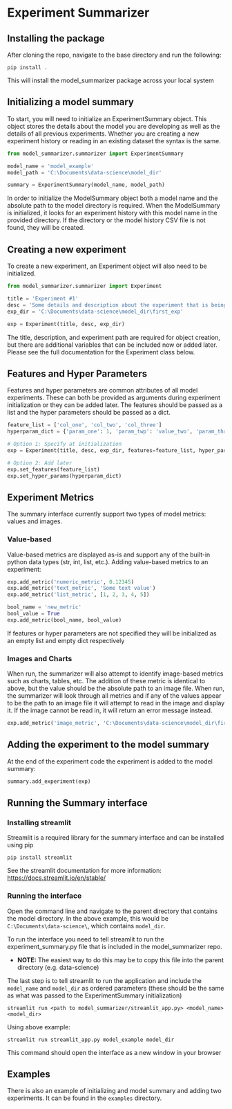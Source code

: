 # Experiment Summarizer

## Installing the package
After cloning the repo, navigate to the base directory and run the following:
```
pip install .
```
This will install the model_summarizer package across your local system

## Initializing a model summary
To start, you will need to initialize an ExperimentSummary object. This object stores the details about the model you are developing as well as the details of all previous experiments.
Whether you are creating a new experiment history or reading in an existing dataset the syntax is the same.
```python
from model_summarizer.summarizer import ExperimentSummary

model_name = 'model_example'
model_path = 'C:\Documents\data-science\model_dir'

summary = ExperimentSummary(model_name, model_path)
```
In order to initialize the ModelSummary object both a model name and the absolute path to the model directory is required. 
When the ModelSummary is initialized, it looks for an experiment history with this model name in the provided directory. If the directory or the model history CSV file is not found, they will be created.

## Creating a new experiment
To create a new experiment, an Experiment object will also need to be initialized.

```python
from model_summarizer.summarizer import Experiment

title = 'Experiment #1'
desc = 'Some details and description about the experiment that is being run'
exp_dir = 'C:\Documents\data-science\model_dir\first_exp'

exp = Experiment(title, desc, exp_dir)
```

The title, description, and experiment path are required for object creation, but there are additional variables that can be included now or added later.
Please see the full documentation for the Experiment class below. 

## Features and Hyper Parameters
Features and hyper parameters are common attributes of all model experiments. 
These can both be provided as arguments during experiment initialization or they can be added later.
The features should be passed as a list and the hyper parameters should be passed as a dict.

```python
feature_list = ['col_one', 'col_two', 'col_three']
hyperparam_dict = {'param_one': 1, 'param_twp': 'value_two', 'param_three': True}

# Option 1: Specify at initialization
exp = Experiment(title, desc, exp_dir, features=feature_list, hyper_params=hyperparam_dict)

# Option 2: Add later
exp.set_features(feature_list)
exp.set_hyper_params(hyperparam_dict)
```

## Experiment Metrics
The summary interface currently support two types of model metrics: values and images. 
### Value-based
Value-based metrics are displayed as-is and support any of the built-in python data types (str, int, list, etc.). 
Adding value-based metrics to an experiment:

```python
exp.add_metric('numeric_metric', 0.12345)
exp.add_metric('text_metric', 'Some text value')
exp.add_metric('list_metric', [1, 2, 3, 4, 5])

bool_name = 'new_metric'
bool_value = True
exp.add_metric(bool_name, bool_value)
```

If features or hyper parameters are not specified they will be initialized as an empty list and empty dict respectively

### Images and Charts
When run, the summarizer will also attempt to identify image-based metrics such as charts, tables, etc.
The addition of these metric is identical to above, but the value should be the absolute path to an image file. 
When run, the summarizer will look through all metrics and if any of the values appear to be the path to an image file it will attempt to read in the image and display it. 
If the image cannot be read in, it will return an error message instead. 

```python
exp.add_metric('image_metric', 'C:\Documents\data-science\model_dir\first_exp\some_image.png')
```

## Adding the experiment to the model summary
At the end of the experiment code the experiment is added to the model summary:

```python
summary.add_experiment(exp)
```

## Running the Summary interface
### Installing streamlit
Streamlit is a required library for the summary interface and can be installed using pip
    
```
pip install streamlit
```

See the streamlit documentation for more information: https://docs.streamlit.io/en/stable/

### Running the interface
Open the command line and navigate to the parent directory that contains the model directory. In the above example, this would be `C:\Documents\data-science\`, which contains `model_dir`.

To run the interface you need to tell streamlit to run the experiment_summary.py file that is included in the model_summarizer repo. 
* **NOTE:** The easiest way to do this may be to copy this file into the parent directory (e.g. data-science)

The last step is to tell streamlit to run the application and include the `model_name` and `model_dir` as ordered parameters (these should be the same as what was passed to the ExperimentSummary initialization)
```
streamlit run <path to model_summarizer/streamlit_app.py> <model_name> <model_dir>
```
Using above example:
```
streamlit run streamlit_app.py model_example model_dir
```
This command should open the interface as a new window in your browser

## Examples
There is also an example of initializing and model summary and adding two experiments. It can be found in the ```examples``` directory. 
